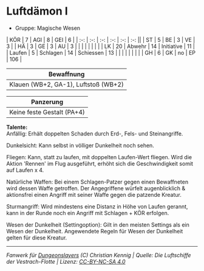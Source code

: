 # Luftdämon I  
- Gruppe: Magische Wesen  

| KÖR    | 7  | AGI      | 8  | GEI        | 6   |
| :-: | :-: | :-: | :-: | :-: | :-: ||
| ST     | 5  | BE       | 3  | VE         | 3   |
| HÄ     | 3  | GE       | 3  | AU         | 3   |
|        |    |          |    |            |     |
| LK     | 20 | Abwehr   | 14 | Initiative | 11  |
| Laufen | 5  | Schlagen | 14 | Schiessen  | 13  |
|        |    |          |    |            |     |
| GH     | 6  | GK       | no | EP         | 106 |


| Bewaffnung |
| --- |
| Klauen (WB+2, GA-1), Luftstoß (WB+2) |


| Panzerung |
| --- |
| Keine feste Gestalt (PA+4) |


**Talente:**  
Anfällig: Erhält doppelten Schaden durch Erd-, Fels- und Steinangriffe.

Dunkelsicht: Kann selbst in völliger Dunkelheit noch sehen.

Fliegen: Kann, statt zu laufen, mit doppelten Laufen-Wert fliegen. Wird die Aktion 'Rennen' im Flug ausgeführt, erhöht sich die Geschwindigkeit somit auf Laufen x 4.

Natürliche Waffen: Bei einem Schlagen-Patzer gegen einen Bewaffneten wird dessen Waffe getroffen. Der Angegriffene würfelt augenblicklich & aktionsfrei einen Angriff mit seiner Waffe gegen die patzende Kreatur.

Sturmangriff: Wird mindestens eine Distanz in Höhe von Laufen gerannt, kann in der Runde noch ein Angriff mit Schlagen + KÖR erfolgen.

Wesen der Dunkelheit (Settingoption): Gilt in den meisten Settings als ein Wesen der Dunkelheit. Angewendete Regeln für Wesen der Dunkelheit gelten für diese Kreatur.





___
*Fanwerk für [Dungeonslayers](https://www.dungeonslayers.net/) (C) Christian Kennig | Quelle: Die Luftschiffe der Vestrach-Flotte | Lizenz: [CC-BY-NC-SA 4.0](https://creativecommons.org/licenses/by-nc-sa/4.0/deed.de)*